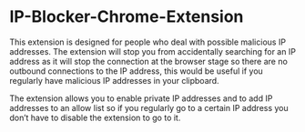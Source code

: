 # IP-Blocker-Chrome-Extension
This extension is designed for people who deal with possible malicious IP addresses. The extension will stop you from accidentally searching for an IP address as it will stop the connection at the browser stage so there are no outbound connections to the IP address, this would be useful if you regularly have malicious IP addresses in your clipboard. 

The extension allows you to enable private IP addresses and to add IP addresses to an allow list so if you regularly go to a certain IP address you don’t have to disable the extension to go to it.
